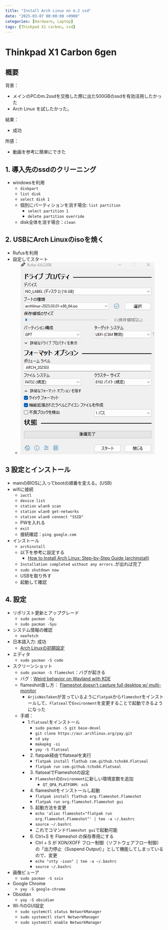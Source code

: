 ```yaml
---
title: "Install Arch Linux on m.2 ssd"
date: "2025-03-07 00:00:00 +0900"
categories: [Hardware, Laptop]
tags: [Thinkpad X1 carbon, ssd]
---
```


# Thinkpad X1 Carbon 6gen 

## 概要

背景：
- メインのPCのm.2ssdを交換した際に出た500GBのssdを有効活用したかった
- Arch Linux を試したかった。

結果：
- 成功

所感：
- 動画を参考に簡単にできた

## 1. 導入先のssdのクリーニング

- windowsを利用
  - `diskpart`
  - `list disk`
  - `select disk 1`
  - 個別にパーティションを消す場合: `list partition`
    - `select partition 1`
    - `delete partition override`
  - disk全体を消す場合：`clean`

## 2. USBにArch Linuxのisoを焼く

- Rufusを利用
- 設定してスタート
  - ![alt text](../assets/images/Screenshot_2025-03-09_175814.png)

## 3 設定とインストール

- mainのBIOSに入ってbootの順番を変える。(USB)
- wifiに接続
  - `iwctl`
  - `device list`
  - `station wlan9 scan`
  - `station wlan0 get-networks`
  - `station wlan0 connect "SSID"`
  - PWを入れる
  - `exit`
  - 接続確認：`ping google.com`
- インストール
  - `archinstall`
  - 以下を参考に設定する
    - [How to Install Arch Linux: Step-by-Step Guide (archinstall)](https://www.youtube.com/watch?v=LiG2wMkcrFE)
  - `Installation completed without any errors.`が出れば完了
  - `sudo shutdown now`
  - USBを取り外す
  - 起動して確認

## 4. 設定

- リポリスト更新とアップグレード
  - `sudo pacman -Sy`
  - `sudo pacman -Syu`
- システム情報の確認
  - `neofetch`
- 日本語入力: 成功
  - [Arch Linuxの初期設定](https://qiita.com/poyotanp/items/e59336dd6b42283fda2e#fn-1)
- エディタ
  - `sudo pacman -S code`
- スクリーンショット
  - `sudo pacman -S flameshot`：バグが起きる
  - バグ：[Weird behavior on Wayland with KDE](https://github.com/flameshot-org/flameshot/issues/3204)
  - flameshot直し方： [Flameshot doesn't capture full desktop w/ multi-monitor](https://github.com/flameshot-org/flameshot/issues/3073#issuecomment-1740187784)
    - `ArjixWasTaken`が言っているように`flatpak`から`flameshot`をインストールして、`Flatseal`で`Environment`を変更することで起動できるようになった
  - 手順：
    - 1.`flatseal`をインストール
      - `sudo pacman -S git base-devel`
      - `git clone https://aur.archlinux.org/yay.git`
      - `cd yay`
      - `makepkg -si`
      - `yay -S flatseal`
    - 2. flatpak経由でflatsealを実行
      - `flatpak install flathub com.github.tchx84.Flatseal`
      - `flatpak run com.github.tchx84.Flatseal`
    - 3. flatsealでFlameshotの設定
      - `Flameshot`の`Environment`に新しい環境変数を追加
        - `QT_QPA_PLATFORM: xcb`
    - 4. flameshotをインストールし起動
      - `flatpak install flathub org.flameshot.Flameshot`
      - `flatpak run org.flameshot.Flameshot gui `
    - 5. 起動方法を変更
      - `echo 'alias flameshot="flatpak run org.flameshot.Flameshot"' | tee -a ~/.bashrc`
      - `source ~/.bashrc`
      - これでコマンド`flameshot gui`で起動可能
    - 6. Ctrl+S を Flameshot の保存専用にする
      - Ctrl + S が XON/XOFF フロー制御（ソフトウェアフロー制御）の「出力停止（Suspend Output）」として機能してしまっているので、変更
      - `echo "stty -ixon" | tee -a ~/.bashrc`
      - `source ~/.bashrc`
- 画像ビューア
  - `sudo pacman -S sxiv`
- Google Chrome
  - `yay -S google-chrome`
- Obsidian
  - `yay -S obsidian`
- Wi-fiのGUI設定
  - `sudo systemctl status NetworkManager`
  - `sudo systemctl start NetworkManager`
  - `sudo systemctl enable NetworkManager`

